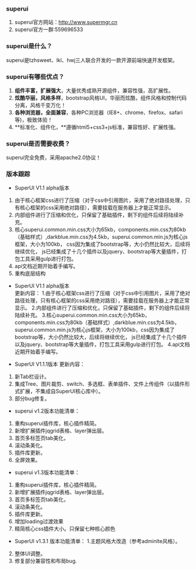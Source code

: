 ﻿### superui
1. superui官方网站：http://www.supermgr.cn
3. superui官方一群:559696533

### superui是什么？
superui是tzhsweet、lkl、hwj三人联合开发的一款开源前端快速开发框架。
### superui有哪些优点？
1. **组件丰富，扩展强大**，大量优秀成熟开源组件，兼容性强，高扩展性。
2. **炫酷华丽，风格多样**，bootstrap风格UI，华丽而炫酷，组件风格和控制代码分离，风格千变万化！ 
3. **各种浏览器，全面兼容**，各种PC浏览器（IE8+、chrome、firefox、safari等)，极致体验！
4. **标准化、组件化，**遵循html5+css3+js标准，兼容性好、扩展性强。

### superui是否需要收费？
superui完全免费，采用apache2.0协议！

### 版本跟踪
- SuperUI V1.1 alpha版本
1. 由于核心框架css进行了压缩（对于css中引用图片，采用了绝对路径处理，只有核心框架的css采用绝对路径），需要挂载在服务器上才能正常显示。
2. 内部组件进行了压缩和优化，只保留了基础插件，剩下的组件后续将陆续补充。
3. 核心superui.common.min.css大小为65kb，components.min.css为80kb（基础样式）,darkblue.min.css为4.5kb，superui.common.min.js为核心js框架，大小为100kb，
    css因为集成了bootstrap等，大小仍然比较大，后续将继续优化， js已经集成了十几个插件以及jquery、bootstrap等大量插件，打包工具采用gulp进行打包。
4. api文档近期开始着手编写。
5. 重构底层结构
- SuperUI V1.1 alpha版本  
更新内容：
 1.由于核心框架css进行了压缩（对于css中引用图片，采用了绝对路径处理，只有核心框架的css采用绝对路径），需要挂载在服务器上才能正常显示。
 2.内部组件进行了压缩和优化，只保留了基础插件，剩下的组件后续将陆续补充。
 3.核心superui.common.min.css大小为65kb，components.min.css为80kb（基础样式）,darkblue.min.css为4.5kb，superui.common.min.js为核心js框架，大小为100kb，css因为集成了bootstrap等，大小仍然比较大，后续将继续优化， js已经集成了十几个插件以及jquery、bootstrap等大量插件，打包工具采用gulp进行打包。
 4.api文档近期开始着手编写。

- SuperUI V1.1.1版本
更新内容：
 1. 新Tab栏设计。
 2. 集成Tree、图片裁剪、switch、多选框、表单插件、文件上传组件（以插件形式扩展，不集成自SuperUI核心库中）。
 3. 部分bug修复。 

- superui v1.2版本功能清单： 
 1. 重构superui插件库，核心插件精简。
 2. 新增扩展插件jqgrid表格、layer弹出层。
 3. 首页多标签页tab美化，
 4. 滚动条美化。
 5. 插件库更新。
 6. 全屏效果。

- superui v1.3版本功能清单：
 1. 重构superui插件库，核心插件精简。
 2. 新增扩展插件jqgrid表格、layer弹出层。
 3. 首页多标签页tab美化，
 4. 滚动条美化。
 5. 插件库更新。
 6. 增加loading过渡效果
 7. 精简核心css插件大小。只保留七种核心颜色




- SuperUI v1.3.1 版本功能清单：
1.主题风格大改造（参考adminlte风格）。
2. 整体UI调整。
3. 修复部分兼容性和布局bug.